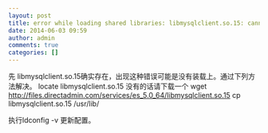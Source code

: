 ```yaml
---
layout: post
title: error while loading shared libraries: libmysqlclient.so.15: cannot open shared object file  
date: 2014-06-03 09:59
author: admin
comments: true
categories: []
---
```

先 libmysqlclient.so.15确实存在，出现这种错误可能是没有装载上。通过下列方法解决。
locate libmysqlclient.so.15
没有的话请下载一个
wget http://files.directadmin.com/services/es_5.0_64/libmysqlclient.so.15
cp libmysqlclient.so.15  /usr/lib/

执行ldconfig -v  更新配置。

